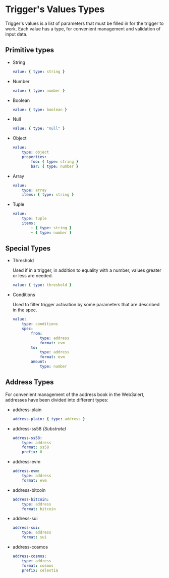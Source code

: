 # Trigger's Values Types

Trigger's values is a list of parameters that must be filled in for the trigger to work. Each value has a type, for convenient management and validation of input data.

## Primitive types

- String

    ```yaml
    value: { type: string }
    ```

- Number

    ```yaml
    value: { type: number }
    ```

- Boolean

    ```yaml
    value: { type: boolean }
    ```

- Null

    ```yaml
    value: { type: "null" }
    ```

- Object

    ```yaml
    value:
        type: object
        properties:
            foo: { type: string }
            bar: { type: number }
    ```

- Array

    ```yaml
    value:
        type: array
        items: { type: string }
    ```

- Tuple

    ```yaml
    value:
        type: tuple
        items:
            - { type: string }
            - { type: number }
    ```

## Special Types

- Threshold

    Used if in a trigger, in addition to equality with a number, values greater or less are needed.

    ```yaml
    value: { type: threshold }
    ```

- Conditions

    Used to filter trigger activation by some parameters that are described in the spec.

    ```yaml
    value: 
        type: conditions
        spec:
            from: 
                type: address 
                format: evm
            to: 
                type: address
                format: evm
            amount: 
                type: number
    ```

## Address Types

For convenient management of the address book in the Web3alert, addresses have been divided into different types:

- address-plain

    ```yaml
    address-plain: { type: address }
    ```

- address-ss58 _(Substrate)_

    ```yaml
    address-ss58:
        type: address
        format: ss58
        prefix: 0
    ```

- address-evm

    ```yaml
    address-evm:
        type: address
        format: evm
    ```

- address-bitcoin

    ```yaml
    address-bitcoin:
        type: address
        format: bitcoin
    ```

- address-sui

    ```yaml
    address-sui:
        type: address
        format: sui
    ```

- address-cosmos

    ```yaml
    address-cosmos:
        type: address
        format: cosmos
        prefix: celestia
    ```
